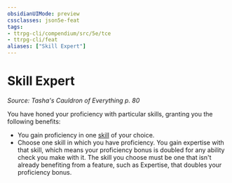 ```yaml
---
obsidianUIMode: preview
cssclasses: json5e-feat
tags:
- ttrpg-cli/compendium/src/5e/tce
- ttrpg-cli/feat
aliases: ["Skill Expert"]
---
```

# Skill Expert
*Source: Tasha's Cauldron of Everything p. 80*  

You have honed your proficiency with particular skills, granting you the following benefits:

- You gain proficiency in one [skill](3-Mechanics/CLI/tables/skills.md) of your choice.  
- Choose one skill in which you have proficiency. You gain expertise with that skill, which means your proficiency bonus is doubled for any ability check you make with it. The skill you choose must be one that isn't already benefiting from a feature, such as Expertise, that doubles your proficiency bonus.